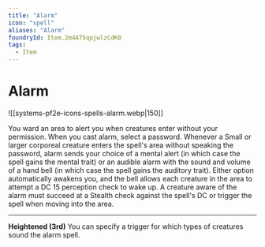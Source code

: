 ```yaml
---
title: "Alarm"
icon: "spell"
aliases: "Alarm"
foundryId: Item.2m4AT5qpjwlzCdK0
tags:
  - Item
---
```


# Alarm
![[systems-pf2e-icons-spells-alarm.webp|150]]

You ward an area to alert you when creatures enter without your permission. When you cast alarm, select a password. Whenever a Small or larger corporeal creature enters the spell's area without speaking the password, alarm sends your choice of a mental alert (in which case the spell gains the mental trait) or an audible alarm with the sound and volume of a hand bell (in which case the spell gains the auditory trait). Either option automatically awakens you, and the bell allows each creature in the area to attempt a DC 15 perception check to wake up. A creature aware of the alarm must succeed at a Stealth check against the spell's DC or trigger the spell when moving into the area.

* * *

**Heightened (3rd)** You can specify a trigger for which types of creatures sound the alarm spell.
